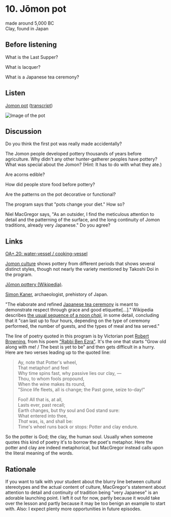 # 10. Jōmon pot

made around 5,000 BC  
Clay, found in Japan


## Before listening

What is the Last Supper?

What is lacquer?

What is a Japanese tea ceremony?


## Listen

[Jomon pot](http://www.bbc.co.uk/ahistoryoftheworld/objects/tKmMd2a9SBuOeTay4eiStQ)
([transcript](http://www.bbc.co.uk/ahistoryoftheworld/about/transcripts/episode10/))

![Image of the pot](http://www.britishmuseum.org/collectionimages/AN00606/AN00606756_001_l.jpg?width=304)


## Discussion

Do you think the first pot was really made accidentally?

The Jomon people developed pottery thousands of years before
agriculture. Why didn't any other hunter-gatherer peoples have pottery?
What was special about the Jomon? (Hint: It has to do with what they
ate.)

Are acorns edible?

How did people store food before pottery?

Are the patterns on the pot decorative or functional?

The program says that "pots change your diet." How so?

Niel MacGregor says, "As an outsider, I find the meticulous attention to
detail and the patterning of the surface, and the long continuity of
Jomon traditions, already very Japanese." Do you agree?


## Links

[OA+.20: water-vessel / cooking-vessel](http://www.britishmuseum.org/research/collection_online/collection_object_details.aspx?objectId=772951&partId=1)

[Jomon culture](http://jomon-japan.jp/en/jomon-cultur/) shows pottery
from different periods that shows several distinct styles, though not
nearly the variety mentioned by Takoshi Doi in the program.

[Jōmon pottery (Wikipedia)](https://en.wikipedia.org/wiki/J%C5%8Dmon_Pottery).

[Simon Kaner](http://sainsbury-institute.org/about-us/staff-2/head-of-centre-for-archaeology-and-heritage/),
archaeologist, prehistory of Japan.

"The elaborate and refined
[Japanese tea ceremony](https://en.wikipedia.org/wiki/Japanese_tea_ceremony)
is meant to demonstrate respect through grace and good etiquette[...]."
Wikipedia describes
[the usual sequence of a noon *chaji*](https://en.wikipedia.org/wiki/Japanese_tea_ceremony#Usual_sequence_of_ceremony),
in some detail, concluding that it "can last up to four hours, depending
on the type of ceremony performed, the number of guests, and the types
of meal and tea served."

The line of poetry quoted in this program is by Victorian poet
[Robert Browning](https://en.wikipedia.org/wiki/Robert_Browning),
from his poem
["Rabbi Ben Ezra"](http://www.poetryfoundation.org/poems-and-poets/poems/detail/43775).
It's the one that starts "Grow old along with me! / The best is yet to
be" and then gets difficult in a hurry. Here are two verses leading up
to the quoted line:

> Ay, note that Potter's wheel,  
> That metaphor! and feel  
> Why time spins fast, why passive lies our clay, —  
> Thou, to whom fools propound,  
> When the wine makes its round,  
> "Since life fleets, all is change; the Past gone, seize to-day!"
>
> Fool! All that is, at all,  
> Lasts ever, past recall;  
> Earth changes, but thy soul and God stand sure:  
> What entered into thee,  
> *That* was, is, and shall be:  
> Time's wheel runs back or stops: Potter and clay endure.

So the potter is God; the clay, the human soul. Usually when someone
quotes this kind of poetry it's to borrow the poet's metaphor. Here the
potter and clay are indeed metaphorical, but MacGregor instead calls
upon the literal meaning of the words.


## Rationale

If you want to talk with your student about the blurry line between
cultural stereotypes and the actual content of culture, MacGregor's
statement about attention to detail and continuity of tradition being
"very Japanese" is an adorable launching point. I left it out for now,
partly because it would take over the lesson and partly because it may
be too benign an example to start with. Also: I expect plenty more
opportunities in future episodes.
